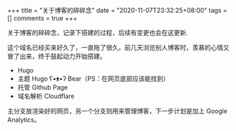 +++
title = "关于博客的碎碎念"
date = "2020-11-07T23:32:25+08:00"
tags = []
comments = true
+++

关于博客的碎碎念，记录下搭建的过程，后续有变更也会在这更新.

这个域名已经买来好久了，一直拖了很久。前几天浏览别人博客时，羡慕的心情又冒了出来，终于鼓起动力开始搭建。

* Hugo
* 主题 Hugo ʕ•ᴥ•ʔ Bear（PS：在网页底部应该能找到）
* 托管 Github Page
* 域名解析 Cloudflare

主分支放渲染好的网页，另一个分支则用来管理博客，下一步计划是加上 Google Analytics。